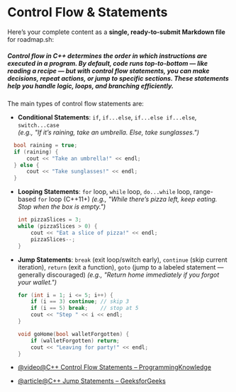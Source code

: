 # Control Flow & Statements
Here’s your complete content as a **single, ready-to-submit Markdown file** for roadmap.sh:


##### Control flow in C++ determines the order in which instructions are executed in a program. By default, code runs top-to-bottom — like reading a recipe — but with control flow statements, you can make decisions, repeat actions, or jump to specific sections. These statements help you handle logic, loops, and branching efficiently.


The main types of control flow statements are:

- **Conditional Statements**: `if`, `if...else`, `if...else if...else`, `switch...case`  
  *(e.g., "If it’s raining, take an umbrella. Else, take sunglasses.")*

```cpp
  bool raining = true;
  if (raining) {
      cout << "Take an umbrella!" << endl;
  } else {
      cout << "Take sunglasses!" << endl;
  }
```

* **Looping Statements**: `for` loop, `while` loop, `do...while` loop, range-based `for` loop (C++11+)
  *(e.g., "While there’s pizza left, keep eating. Stop when the box is empty.")*

  ```cpp
  int pizzaSlices = 3;
  while (pizzaSlices > 0) {
      cout << "Eat a slice of pizza!" << endl;
      pizzaSlices--;
  }
  ```

* **Jump Statements**: `break` (exit loop/switch early), `continue` (skip current iteration), `return` (exit a function), `goto` (jump to a labeled statement — generally discouraged)
  *(e.g., "Return home immediately if you forgot your wallet.")*

  ```cpp
  for (int i = 1; i <= 5; i++) {
      if (i == 3) continue; // skip 3
      if (i == 5) break;    // stop at 5
      cout << "Step " << i << endl;
  }

  void goHome(bool walletForgotten) {
      if (walletForgotten) return;
      cout << "Leaving for party!" << endl;
  }
  ```

* [@video@C++ Control Flow Statements – ProgrammingKnowledge](https://youtu.be/a3IZ8WaIFAA?si=XRjNMilgGJxYoYIL)
* [@article@C++ Jump Statements – GeeksforGeeks](https://www.geeksforgeeks.org/cpp/jump-statements-in-c/)


